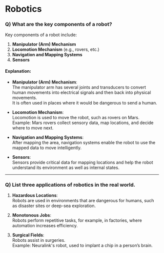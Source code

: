 # Robotics

### Q) What are the key components of a robot?  
Key components of a robot include:  
1. **Manipulator (Arm) Mechanism**  
2. **Locomotion Mechanism** (e.g., rovers, etc.)  
3. **Navigation and Mapping Systems**  
4. **Sensors**  

#### Explanation:  
- **Manipulator (Arm) Mechanism**:  
  The manipulator arm has several joints and transducers to convert human movements into electrical signals and then back into physical movements.  
  It is often used in places where it would be dangerous to send a human.  

- **Locomotion Mechanism**:  
  Locomotion is used to move the robot, such as rovers on Mars.  
  Example: Mars rovers collect sensory data, map locations, and decide where to move next.  

- **Navigation and Mapping Systems**:  
  After mapping the area, navigation systems enable the robot to use the mapped data to move intelligently.  

- **Sensors**:  
  Sensors provide critical data for mapping locations and help the robot understand its environment as well as internal states.

---

### Q) List three applications of robotics in the real world.  
1. **Hazardous Locations**:  
   Robots are used in environments that are dangerous for humans, such as disaster sites or deep-sea exploration.  

2. **Monotonous Jobs**:  
   Robots perform repetitive tasks, for example, in factories, where automation increases efficiency.  

3. **Surgical Fields**:  
   Robots assist in surgeries.  
   Example: Neuralink's robot, used to implant a chip in a person’s brain.